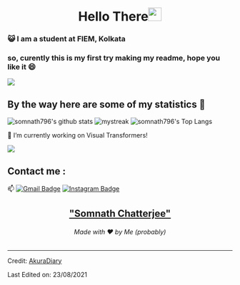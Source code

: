 <h1 align="center">Hello There<img src="https://github.com/souvikguria98/souvikguria98/blob/master/Hi.gif" width="30"> </h1>

### :smiley_cat: I am a student at FIEM, Kolkata

### so, curently this is my first try making my readme, hope you like it 😄


<a href="https://www.youtube.com/watch?v=dQw4w9WgXcQ"><img src="https://user-images.githubusercontent.com/73097560/115834477-dbab4500-a447-11eb-908a-139a6edaec5c.gif"></a>

## By the way here are some of my statistics 🚀
![somnath796's github stats](https://github-readme-stats.vercel.app/api?username=somnath796&show_icons=true&theme=tokyonight)
<img src="https://github-readme-streak-stats.herokuapp.com/?user=somnath796&theme=tokyonight" alt="mystreak"/>
![somnath796's Top Langs](https://github-readme-stats.vercel.app/api/top-langs/?username=somnath796&theme=tokyonight&layout=compact)

🌱 I’m currently working on Visual Transformers!

<a href="https://www.youtube.com/watch?v=dQw4w9WgXcQ"><img src="https://user-images.githubusercontent.com/73097560/115834477-dbab4500-a447-11eb-908a-139a6edaec5c.gif"></a>

## Contact me : 
📫 [![Gmail Badge](https://img.shields.io/badge/-somnathchatterjee796@gmail.com-blue?style=flat-roundedrectangle&logo=Gmail&logoColor=white&link=mailto:somnathchatterjee796@gmail.com)](somnathchatterjee796@gmail.com)
[![Instagram Badge](https://img.shields.io/badge/-_somnath_796-E4405F?style=flat-roundedrectangle&logo=instagram&logoColor=white&link=https://www.instagram.com/_somnath_796/)](https://www.instagram.com/_somnath_796/)


<h2 align="center"><a href="https://youtu.be/frszEJb0aOo?t=4">"Somnath Chatterjee"</a></h2>
<h6 align="center">Made with ❤️ by Me (probably)</h6>

------
Credit: [AkuraDiary](https://github.com/AkuraDiary)

Last Edited on: 23/08/2021
<!--
**AkuraDiary/AkuraDIary** is a ✨ _special_ ✨ repository because its `README.md` (this file) appears on your GitHub profile.

Here are some ideas to get you started:

- 🔭 I’m currently working on ...
- 🌱 I’m currently learning ...
- 👯 I’m looking to collaborate on ...
- 🤔 I’m looking for help with ...
- 💬 Ask me about ...
- 📫 How to reach me: ...
- 😄 Pronouns: ...
- ⚡ Fun fact: ...
-->
